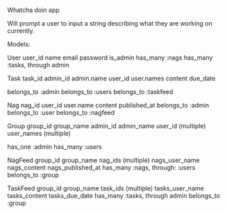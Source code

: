 Whatcha doin app

Will prompt a user to input a string describing what they are working on currently.

Models:

User
	user_id
	name
	email
	password
	is_admin
has_many :nags
has_many :tasks, through admin

Task
	task_id
	admin_id
	admin.name
	user_id
	user.names
	content
	due_date

belongs_to :admin
belongs_to :users
belongs_to :taskfeed
	
Nag
	nag_id
	user_id
	user.name
	content
	published_at
belongs_to :admin
belongs_to :user
belongs_to :nagfeed

Group
	group_id
	group_name
	admin_id
	admin_name
	user_id (multiple)
	user_names (multiple)

has_one :admin
has_many :users

NagFeed
	group_id
	group_name
	nag_ids (multiple)
		nags_user_name
		nags_content
		nags_published_at
has_many :nags, through: :users
belongs_to :group

TaskFeed
	group_id
	group_name
	task_ids (multiple)
		tasks_user_name
		tasks_content
		tasks_due_date
has_many :tasks, through admin
belongs_to :group





